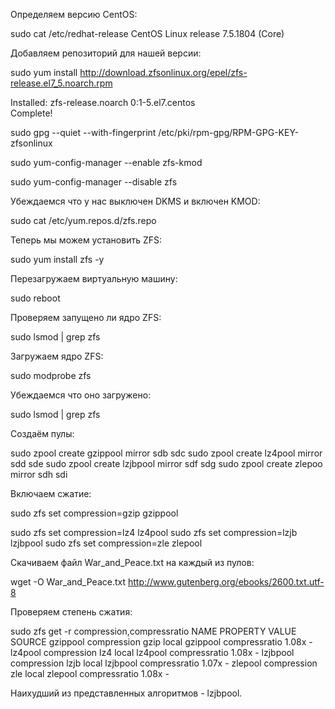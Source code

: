 
Определяем версию CentOS:


sudo cat /etc/redhat-release
CentOS Linux release 7.5.1804 (Core) 


Добавляем репозиторий для нашей версии:


sudo yum install http://download.zfsonlinux.org/epel/zfs-release.el7_5.noarch.rpm

Installed:
  zfs-release.noarch 0:1-5.el7.centos                                                                                                                                                                                
Complete!


sudo gpg --quiet --with-fingerprint /etc/pki/rpm-gpg/RPM-GPG-KEY-zfsonlinux


sudo yum-config-manager --enable zfs-kmod


sudo yum-config-manager --disable zfs



Убеждаемся что у нас выключен DKMS и включен KMOD:


sudo cat /etc/yum.repos.d/zfs.repo


Теперь мы можем установить ZFS:


sudo yum install zfs -y


Перезагружаем виртуальную машину:


sudo reboot


Проверяем запущено ли ядро ZFS:


sudo lsmod | grep zfs


Загружаем ядро ZFS:


sudo modprobe zfs


Убеждаемся что оно загружено:


sudo lsmod | grep zfs


Создаём пулы:


sudo zpool create gzippool mirror sdb sdc
sudo zpool create lz4pool mirror sdd sde
sudo zpool create lzjbpool mirror sdf sdg
sudo zpool create zlepoo mirror sdh sdi


Включаем сжатие:


sudo zfs set compression=gzip gzippool


sudo zfs set compression=lz4 lz4pool
sudo zfs set compression=lzjb lzjbpool
sudo zfs set compression=zle zlepool 


Скачиваем файл War_and_Peace.txt на каждый из пулов:


wget -O War_and_Peace.txt http://www.gutenberg.org/ebooks/2600.txt.utf-8


Проверяем степень сжатия:


sudo  zfs get -r compression,compressratio
NAME      PROPERTY       VALUE     SOURCE
gzippool  compression    gzip      local
gzippool  compressratio  1.08x     -
lz4pool   compression    lz4       local
lz4pool   compressratio  1.08x     -
lzjbpool  compression    lzjb      local
lzjbpool  compressratio  1.07x     -
zlepool   compression    zle       local
zlepool   compressratio  1.08x     -


Наихудший из представленных алгоритмов - lzjbpool.

